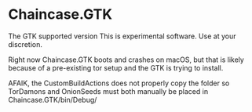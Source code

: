 # Chaincase.GTK

The GTK supported version
This is experimental software. Use at your discretion.

Right now Chaincase.GTK boots and crashes on macOS, but that is likely because of a pre-existing tor setup and the GTK is trying to install.

AFAIK, the CustomBuildActions does not properly copy the folder so TorDamons and OnionSeeds must both manually be placed in Chaincase.GTK/bin/Debug/
